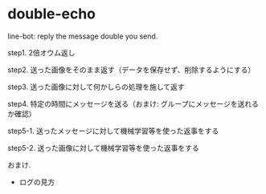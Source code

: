 # double-echo
line-bot: reply the message double you send.


step1. 2倍オウム返し

step2. 送った画像をそのまま返す（データを保存せず、削除するようにする）

step3. 送った画像に対して何かしらの処理を施して返す

step4. 特定の時間にメッセージを送る（おまけ: グループにメッセージを送れるか確認）

step5-1. 送ったメッセージに対して機械学習等を使った返事をする

step5-2. 送った画像に対して機械学習等を使った返事をする

おまけ. 
- ログの見方

